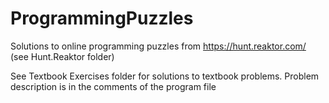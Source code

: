 # ProgrammingPuzzles

Solutions to online programming puzzles from https://hunt.reaktor.com/ (see Hunt.Reaktor folder) 

See Textbook Exercises folder for solutions to textbook problems. Problem description is in the comments of the program file 

